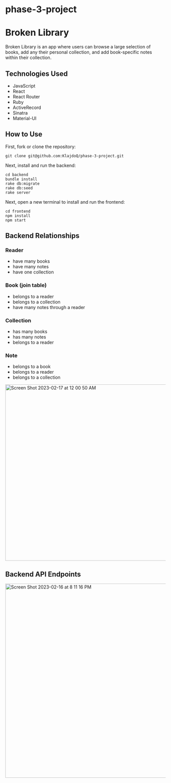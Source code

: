 # phase-3-project 
# Broken Library 
Broken Library is  an app where users can browse a large selection of books, add any their personal collection, and add book-specific notes within their collection.

## Technologies Used

- JavaScript
- React
- React Router
- Ruby
- ActiveRecord
- Sinatra
- Material-UI

## How to Use
First, fork or clone the repository:
```
git clone git@github.com:KlajdoQ/phase-3-project.git
```

Next, install and run the backend:
```
cd backend
bundle install
rake db:migrate
rake db:seed
rake server
```

Next, open a new terminal to install and run the frontend:
```
cd frontend
npm install
npm start
```

## Backend Relationships
### Reader
- have many books
- have many notes
- have one collection
### Book (join table)
- belongs to a reader
- belongs to a collection
- have many notes through a reader
### Collection
- has many books
- has many notes
- belongs to a reader
### Note
- belongs to a book
- belongs to a reader
- belongs to a collection
<img width="554" alt="Screen Shot 2023-02-17 at 12 00 50 AM" src="https://user-images.githubusercontent.com/114179757/219553525-93cd62d4-e8b2-4a03-a9cd-712dc50fe9c1.png">


## Backend API Endpoints
<img width="610" alt="Screen Shot 2023-02-16 at 8 11 16 PM" src="https://user-images.githubusercontent.com/114179757/219536585-22969efa-fe67-4ac8-bae4-b7007150aef4.png">
